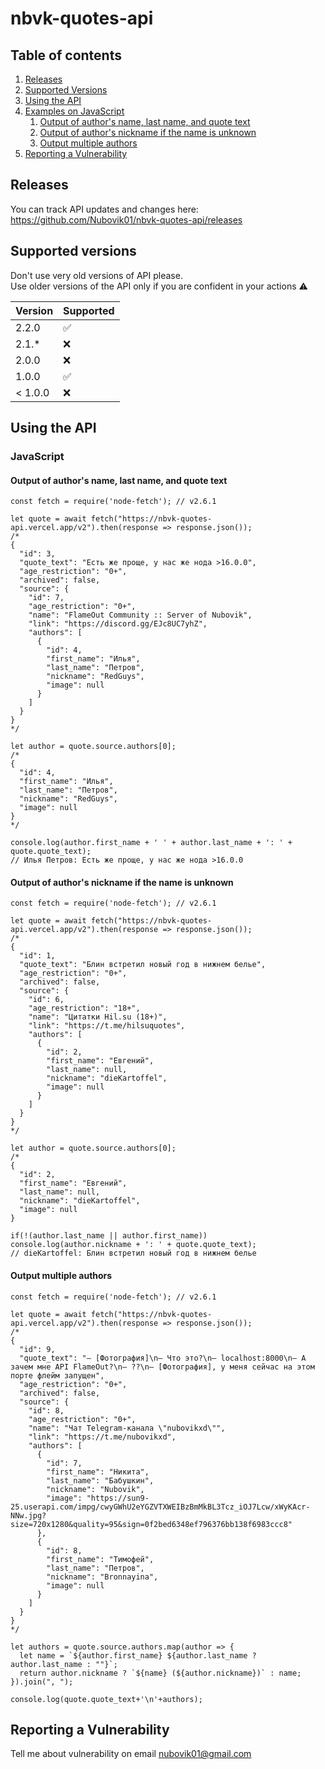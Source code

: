 # nbvk-quotes-api

## Table of contents
1. [Releases](#Releases)
2. [Supported Versions](#supported)
3. [Using the API](#HowToUse)
  1. [Examples on JavaScript](#HowToUse-JavaScript-0)
     1. [Output of author's name, last name, and quote text](#JavaScript-0)
     2. [Output of author's nickname if the name is unknown](#JavaScript-1)
     3. [Output multiple authors](#JavaScript-2)
4. [Reporting a Vulnerability](#report-a-vulnerability)

<a name="Releases"></a>
## Releases
You can track API updates and changes here: https://github.com/Nubovik01/nbvk-quotes-api/releases

<a name="supported"></a>
## Supported versions
Don't use very old versions of API please.
<br>Use older versions of the API only if you are confident in your actions ⚠️

| Version | Supported  |
| ------- | ---------- |
| 2.2.0   | ✅        |
| 2.1.\*  | ❌        |
| 2.0.0   | ❌        |
| 1.0.0   | ✅        |
| < 1.0.0 | ❌        |

<a name="HowToUse"></a> 
## Using the API

<a name="HowToUse-JavaScript-0"></a>
### JavaScript

<a name="JavaScript-0"></a> 
#### Output of author's name, last name, and quote text

```
const fetch = require('node-fetch'); // v2.6.1

let quote = await fetch("https://nbvk-quotes-api.vercel.app/v2").then(response => response.json());
/*
{
  "id": 3,
  "quote_text": "Есть же проще, у нас же нода >16.0.0",
  "age_restriction": "0+",
  "archived": false,
  "source": {
    "id": 7,
    "age_restriction": "0+",
    "name": "FlameOut Community :: Server of Nubovik",
    "link": "https://discord.gg/EJc8UC7yhZ",
    "authors": [
      {
        "id": 4,
        "first_name": "Илья",
        "last_name": "Петров",
        "nickname": "RedGuys",
        "image": null
      }
    ]
  }
}
*/

let author = quote.source.authors[0];
/*
{
  "id": 4,
  "first_name": "Илья",
  "last_name": "Петров",
  "nickname": "RedGuys",
  "image": null
}
*/

console.log(author.first_name + ' ' + author.last_name + ': ' + quote.quote_text);
// Илья Петров: Есть же проще, у нас же нода >16.0.0
```

<a name="JavaScript-1"></a> 
#### Output of author's nickname if the name is unknown

```
const fetch = require('node-fetch'); // v2.6.1

let quote = await fetch("https://nbvk-quotes-api.vercel.app/v2").then(response => response.json());
/*
{
  "id": 1,
  "quote_text": "Блин встретил новый год в нижнем белье",
  "age_restriction": "0+",
  "archived": false,
  "source": {
    "id": 6,
    "age_restriction": "18+",
    "name": "Цитатки Hil.su (18+)",
    "link": "https://t.me/hilsuquotes",
    "authors": [
      {
        "id": 2,
        "first_name": "Евгений",
        "last_name": null,
        "nickname": "dieKartoffel",
        "image": null
      }
    ]
  }
}
*/

let author = quote.source.authors[0];
/*
{
  "id": 2,
  "first_name": "Евгений",
  "last_name": null,
  "nickname": "dieKartoffel",
  "image": null
}

if(!(author.last_name || author.first_name)) console.log(author.nickname + ': ' + quote.quote_text);
// dieKartoffel: Блин встретил новый год в нижнем белье
```

<a name="JavaScript-2"></a> 
#### Output multiple authors
```
const fetch = require('node-fetch'); // v2.6.1

let quote = await fetch("https://nbvk-quotes-api.vercel.app/v2").then(response => response.json());
/*
{
  "id": 9,
  "quote_text": "— [Фотография]\n— Что это?\n— localhost:8000\n— А зачем мне API FlameOut?\n— ??\n— [Фотография], у меня сейчас на этом порте флейм запущен",
  "age_restriction": "0+",
  "archived": false,
  "source": {
    "id": 8,
    "age_restriction": "0+",
    "name": "Чат Telegram-канала \"nubovikxd\"",
    "link": "https://t.me/nubovikxd",
    "authors": [
      {
        "id": 7,
        "first_name": "Никита",
        "last_name": "Бабушкин",
        "nickname": "Nubovik",
        "image": "https://sun9-25.userapi.com/impg/cwyGWhU2eYGZVTXWEIBzBmMkBL3Tcz_iOJ7Lcw/xWyKAcr-NNw.jpg?size=720x1280&quality=95&sign=0f2bed6348ef796376bb138f6983ccc8"
      },
      {
        "id": 8,
        "first_name": "Тимофей",
        "last_name": "Петров",
        "nickname": "Bronnayina",
        "image": null
      }
    ]
  }
}
*/

let authors = quote.source.authors.map(author => {
  let name = `${author.first_name} ${author.last_name ? author.last_name : ""}`;
  return author.nickname ? `${name} (${author.nickname})` : name;
}).join(", ");

console.log(quote.quote_text+'\n'+authors);
```

<a name="report-a-vulnerability"></a>
## Reporting a Vulnerability
Tell me about vulnerability on email nubovik01@gmail.com

